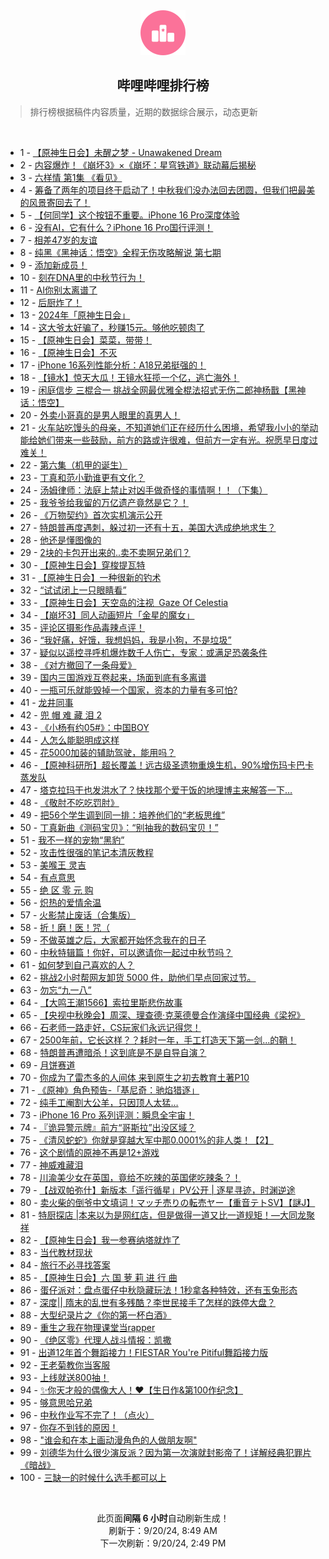 <div align="center">
    <img src="./assets/icon_rank.png" alt="logo" />
    <h2>哔哩哔哩排行榜</h>
</div>

> 排行榜根据稿件内容质量，近期的数据综合展示，动态更新

<br />

<ul><li><span>1 - <a href=https://www.bilibili.com/BV1Xs4meLEWL>【原神生日会】未醒之梦&nbsp;-&nbsp;Unawakened&nbsp;Dream</a></span></li><li><span>2 - <a href=https://www.bilibili.com/BV1YUtVeREs3>内容爆炸！《崩坏3》×《崩坏：星穹铁道》联动幕后揭秘</a></span></li><li><span>3 - <a href=https://www.bilibili.com/BV1YptMeMEcV>六样情&nbsp;第1集&nbsp;《看见》</a></span></li><li><span>4 - <a href=https://www.bilibili.com/BV1SYtYeqEMT>筹备了两年的项目终于启动了！中秋我们没办法回去团圆，但我们把最美的风景寄回去了！</a></span></li><li><span>5 - <a href=https://www.bilibili.com/BV1zWtjezEAL>【何同学】这个按钮不重要。iPhone&nbsp;16&nbsp;Pro深度体验</a></span></li><li><span>6 - <a href=https://www.bilibili.com/BV1yXtjeSEDZ>没有AI，它有什么？iPhone&nbsp;16&nbsp;Pro国行评测！</a></span></li><li><span>7 - <a href=https://www.bilibili.com/BV1xt4Re4E6u>相差47岁的友谊</a></span></li><li><span>8 - <a href=https://www.bilibili.com/BV1jJtGedEkF>纯黑《黑神话：悟空》全程无伤攻略解说&nbsp;第七期</a></span></li><li><span>9 - <a href=https://www.bilibili.com/BV1RCteeUEHp>添加新成员！</a></span></li><li><span>10 - <a href=https://www.bilibili.com/BV1dNtse9En8>刻在DNA里的中秋节行为！</a></span></li><li><span>11 - <a href=https://www.bilibili.com/BV1RCteeUEAx>AI你别太离谱了</a></span></li><li><span>12 - <a href=https://www.bilibili.com/BV188tge3EDA>后厨炸了！</a></span></li><li><span>13 - <a href=https://www.bilibili.com/BV1HE4depEtz>2024年「原神生日会」</a></span></li><li><span>14 - <a href=https://www.bilibili.com/BV1RutLeFEwn>这大爷太好骗了，秒赚15元。够他吃顿肉了</a></span></li><li><span>15 - <a href=https://www.bilibili.com/BV1wjtNe1ESW>【原神生日会】菜菜，带带！</a></span></li><li><span>16 - <a href=https://www.bilibili.com/BV1ar4deqETS>【原神生日会】不灭</a></span></li><li><span>17 - <a href=https://www.bilibili.com/BV178tEeVEMD>iPhone&nbsp;16系列性能分析：A18兄弟挺强的！</a></span></li><li><span>18 - <a href=https://www.bilibili.com/BV16YtsevEfg>【镜水】惊天大瓜！王镜水狂揽一个亿，逃亡海外！</a></span></li><li><span>19 - <a href=https://www.bilibili.com/BV15EtgeUEaD>闲庭信步&nbsp;三棍合一&nbsp;挑战全网最优雅全棍法招式无伤二郎神杨戬【黑神话：悟空】</a></span></li><li><span>20 - <a href=https://www.bilibili.com/BV1AgtxegEj5>外卖小哥真的是男人眼里的真男人！</a></span></li><li><span>21 - <a href=https://www.bilibili.com/BV1fRtYepEhu>火车站吃馒头的母亲，不知道她们正在经历什么困境，希望我小小的举动能给她们带来一些鼓励，前方的路或许很难，但前方一定有光。祝愿早日度过难关！</a></span></li><li><span>22 - <a href=https://www.bilibili.com/BV19htxedEYV>第六集（机甲的诞生）</a></span></li><li><span>23 - <a href=https://www.bilibili.com/BV1LDtKe3EYn>丁真和范小勤谁更有文化？</a></span></li><li><span>24 - <a href=https://www.bilibili.com/BV14athe8Emh>汤姆律师：法庭上禁止对凶手做奇怪的事情啊！！（下集）</a></span></li><li><span>25 - <a href=https://www.bilibili.com/BV1G3tieJET7>我爷爷给我留的万亿遗产竟然是它？！</a></span></li><li><span>26 - <a href=https://www.bilibili.com/BV1fwt7ekECF>《万物契约》首次实机演示公开</a></span></li><li><span>27 - <a href=https://www.bilibili.com/BV1LDtbezE9o>特朗普再度遇刺，躲过初一还有十五，美国大选成绝地求生？</a></span></li><li><span>28 - <a href=https://www.bilibili.com/BV152tsedEXc>他还是懂图像的</a></span></li><li><span>29 - <a href=https://www.bilibili.com/BV1j1tse4EMK>2块的卡包开出来的..卖不卖啊兄弟们？</a></span></li><li><span>30 - <a href=https://www.bilibili.com/BV1eL4oeVEet>【原神生日会】穿梭提瓦特</a></span></li><li><span>31 - <a href=https://www.bilibili.com/BV1uC49etEcY>【原神生日会】一种很新的钓术</a></span></li><li><span>32 - <a href=https://www.bilibili.com/BV1MntieVEje>“试试闭上一只眼睛看”</a></span></li><li><span>33 - <a href=https://www.bilibili.com/BV1BR4meREwA>【原神生日会】天空岛的注视&nbsp;&nbsp;Gaze&nbsp;Of&nbsp;Celestia</a></span></li><li><span>34 - <a href=https://www.bilibili.com/BV1R849eKE8h>【崩坏3】同人动画短片「金星的魔女」</a></span></li><li><span>35 - <a href=https://www.bilibili.com/BV1NLt8epEKs>评论区摄影作品毒辣点评！</a></span></li><li><span>36 - <a href=https://www.bilibili.com/BV17K4RekEkj>“我好痛，好饿，我想妈妈，我是小狗，不是垃圾”</a></span></li><li><span>37 - <a href=https://www.bilibili.com/BV1QVtLe4EQd>疑似以遥控寻呼机爆炸数千人伤亡，专家：或满足恐袭条件</a></span></li><li><span>38 - <a href=https://www.bilibili.com/BV1VNtee1EFt>《对方撤回了一条母爱》</a></span></li><li><span>39 - <a href=https://www.bilibili.com/BV1jUt4eAE63>国内三国游戏互卷起来，场面到底有多离谱</a></span></li><li><span>40 - <a href=https://www.bilibili.com/BV1AStGeKEFw>一瓶可乐就能毁掉一个国家，资本的力量有多可怕?</a></span></li><li><span>41 - <a href=https://www.bilibili.com/BV1zEt5eNEbY>龙井同事</a></span></li><li><span>42 - <a href=https://www.bilibili.com/BV1VFtae3E4E>兜&nbsp;帽&nbsp;难&nbsp;藏&nbsp;泪&nbsp;2</a></span></li><li><span>43 - <a href=https://www.bilibili.com/BV1GjtKeeEJv>《小杨有约05#》：中国BOY</a></span></li><li><span>44 - <a href=https://www.bilibili.com/BV1ZiteeWEM7>人怎么能聪明成这样</a></span></li><li><span>45 - <a href=https://www.bilibili.com/BV1eTtsepEKe>花5000加装的辅助驾驶，能用吗？</a></span></li><li><span>46 - <a href=https://www.bilibili.com/BV1wJt8eSEkm>【原神科研所】超长覆盖！远古级圣遗物重焕生机，90%增伤玛卡巴卡蒸发队</a></span></li><li><span>47 - <a href=https://www.bilibili.com/BV1vTtsepEKf>塔克拉玛干也发洪水了？快找那个爱干饭的地理博主来解答一下…</a></span></li><li><span>48 - <a href=https://www.bilibili.com/BV1zQtYesESa>《敬肘不吃吃罚肘》</a></span></li><li><span>49 - <a href=https://www.bilibili.com/BV1wH4denENS>把56个学生调到同一排：培养他们的“老板思维”</a></span></li><li><span>50 - <a href=https://www.bilibili.com/BV1eNtieWEZH>丁真新曲《测码宝贝》：“别抽我的数码宝贝！”</a></span></li><li><span>51 - <a href=https://www.bilibili.com/BV1vG4oeLERp>我不一样的宠物“黑豹”</a></span></li><li><span>52 - <a href=https://www.bilibili.com/BV19mtie9ECb>攻击性很强的笔记本清灰教程</a></span></li><li><span>53 - <a href=https://www.bilibili.com/BV1jvtae7ERZ>美喉王&nbsp;灵吉</a></span></li><li><span>54 - <a href=https://www.bilibili.com/BV1ZntxeaEoh>有点意思</a></span></li><li><span>55 - <a href=https://www.bilibili.com/BV1H5txeqEZH>绝&nbsp;区&nbsp;零&nbsp;元&nbsp;购</a></span></li><li><span>56 - <a href=https://www.bilibili.com/BV1HutWeAEvP>炽热的爱情余温</a></span></li><li><span>57 - <a href=https://www.bilibili.com/BV1mCtxe2EHJ>火影禁止废话（合集版）</a></span></li><li><span>58 - <a href=https://www.bilibili.com/BV1S2t8ecEtJ>折！磨！医！咒（</a></span></li><li><span>59 - <a href=https://www.bilibili.com/BV1p1tYebEUW>不做英雄之后，大家都开始怀念我在的日子</a></span></li><li><span>60 - <a href=https://www.bilibili.com/BV1HktheXE4N>中秋特辑篇！你好，可以邀请你一起过中秋节吗？</a></span></li><li><span>61 - <a href=https://www.bilibili.com/BV1fg4meRE3U>如何梦到自己喜欢的人？</a></span></li><li><span>62 - <a href=https://www.bilibili.com/BV1Ntt4e1EzR>挑战2小时帮网友卸货&nbsp;5000&nbsp;件，助他们早点回家过节。</a></span></li><li><span>63 - <a href=https://www.bilibili.com/BV11Et3eqE4J>勿忘“九一八”</a></span></li><li><span>64 - <a href=https://www.bilibili.com/BV1vptYe5Eu7>【大鸣王潮1566】索拉里斯悲伤故事</a></span></li><li><span>65 - <a href=https://www.bilibili.com/BV1JRtvecE9v>【央视中秋晚会】周深、理查德·克莱德曼合作演绎中国经典《梁祝》</a></span></li><li><span>66 - <a href=https://www.bilibili.com/BV1uCtjedELw>石老师一路走好，CS玩家们永远记得您！</a></span></li><li><span>67 - <a href=https://www.bilibili.com/BV1fg4meRExq>2500年前，它长这样？？耗时一年，手工打造天下第一剑...的鞘！</a></span></li><li><span>68 - <a href=https://www.bilibili.com/BV1DCt8eAERz>特朗普再遭暗杀！这到底是不是自导自演？</a></span></li><li><span>69 - <a href=https://www.bilibili.com/BV1Gdt4etE6D>月饼赛道</a></span></li><li><span>70 - <a href=https://www.bilibili.com/BV1vwteemEpx>你成为了雷杰多的人间体&nbsp;来到原生之初去教育土著P10</a></span></li><li><span>71 - <a href=https://www.bilibili.com/BV14btKexECe>《原神》角色预告-「基尼奇：驰焰猎逐」</a></span></li><li><span>72 - <a href=https://www.bilibili.com/BV1wVtxeME6w>纯手工阉割大公羊，只因顶人太猛…</a></span></li><li><span>73 - <a href=https://www.bilibili.com/BV1pGt5euEyh>iPhone&nbsp;16&nbsp;Pro&nbsp;系列评测：瞬息全宇宙！</a></span></li><li><span>74 - <a href=https://www.bilibili.com/BV1p74yeWEuW>『诡异警示牌』前方“哥斯拉”出没区域？</a></span></li><li><span>75 - <a href=https://www.bilibili.com/BV1PRtjeEEG9>《清风蛇蛇》你就是穿越大军中那0.0001%的非人类！【2】</a></span></li><li><span>76 - <a href=https://www.bilibili.com/BV1a3tseSEbK>这个剧情的原神不再是12+游戏</a></span></li><li><span>77 - <a href=https://www.bilibili.com/BV1Az4oeZEWV>神威难藏泪</a></span></li><li><span>78 - <a href=https://www.bilibili.com/BV15KtieXEDL>川渝美少女在英国，竟给不吃辣的英国佬吃辣条？！</a></span></li><li><span>79 - <a href=https://www.bilibili.com/BV1git5eXECF>【战双帕弥什】新版本「遥行循星」PV公开&nbsp;|&nbsp;逐星寻迹，时渊逆途</a></span></li><li><span>80 - <a href=https://www.bilibili.com/BV1TR4UeyEZW>卖火柴的倒爷中文填词！マッチ売りの転売ヤー【重音テトSV】【謎J】</a></span></li><li><span>81 - <a href=https://www.bilibili.com/BV1RFt3eSEiK>特厨探店&nbsp;|本来以为是网红店，但是做得一道又比一道规矩！—大同龙聚祥</a></span></li><li><span>82 - <a href=https://www.bilibili.com/BV1QY4QexENL>【原神生日会】我一参赛纳塔就炸了</a></span></li><li><span>83 - <a href=https://www.bilibili.com/BV1w549e7E5g>当代教材现状</a></span></li><li><span>84 - <a href=https://www.bilibili.com/BV1iPtsesEKi>旅行不必寻找答案</a></span></li><li><span>85 - <a href=https://www.bilibili.com/BV14btKexE43>【原神生日会】六&nbsp;国&nbsp;萝&nbsp;莉&nbsp;进&nbsp;行&nbsp;曲</a></span></li><li><span>86 - <a href=https://www.bilibili.com/BV15D4RerEZp>蛋仔派对：盘点蛋仔中秋隐藏玩法！1秒拿各种特效，还有玉兔形态</a></span></li><li><span>87 - <a href=https://www.bilibili.com/BV13ktEeNEoK>深度||&nbsp;隋末的乱世有多残酷？李世民接手了怎样的跌停大盘？</a></span></li><li><span>88 - <a href=https://www.bilibili.com/BV1zVtYeHEp2>大型纪录片之《你的第一杯白酒》</a></span></li><li><span>89 - <a href=https://www.bilibili.com/BV1t342eKE9t>重生之我在物理课堂当rapper</a></span></li><li><span>90 - <a href=https://www.bilibili.com/BV1kVtxeMEqZ>《绝区零》代理人战斗情报：凯撒</a></span></li><li><span>91 - <a href=https://www.bilibili.com/BV1QmtaeMEFA>出道12年首个舞蹈接力！FIESTAR&nbsp;You&#39;re&nbsp;Pitiful舞蹈接力版</a></span></li><li><span>92 - <a href=https://www.bilibili.com/BV1fataeEEST>王老菊教你当客服</a></span></li><li><span>93 - <a href=https://www.bilibili.com/BV1sBthexE8u>上线就送800抽！</a></span></li><li><span>94 - <a href=https://www.bilibili.com/BV1bctxejEty>✨你天才般的偶像大人！❤️【生日作&amp;第100作纪念】</a></span></li><li><span>95 - <a href=https://www.bilibili.com/BV13dt4etE6n>够意思哈兄弟</a></span></li><li><span>96 - <a href=https://www.bilibili.com/BV1uKt8ebEeC>中秋作业写不完了！（点火）</a></span></li><li><span>97 - <a href=https://www.bilibili.com/BV1JYtee4Eeq>你存不到钱的原因！</a></span></li><li><span>98 - <a href=https://www.bilibili.com/BV1H1tYebERn>&quot;谁会和在本上画动漫角色的人做朋友啊&quot;</a></span></li><li><span>99 - <a href=https://www.bilibili.com/BV1FctKe1EtL>刘德华为什么很少演反派？因为第一次演就封影帝了！详解经典犯罪片《暗战》</a></span></li><li><span>100 - <a href=https://www.bilibili.com/BV1uBt5eHExN>三缺一的时候什么选手都可以上</a></span></li></ul>

<br />

<p align=center>此页面<strong>间隔 6 小时</strong>自动刷新生成！<br>刷新于：9/20/24, 8:49 AM<br>下一次刷新：9/20/24, 2:49 PM</p>